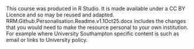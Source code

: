 This course was produced in R Studio. It is made available under a CC BY Licence and so may be reused and adapted.
RRM.Github.Personalisation.Readme.v1.1Oct25.docx includes the changes that you would need to make the resource personal to your own institution. For example where University Southampton specific content is such as email or links to University policy. 
